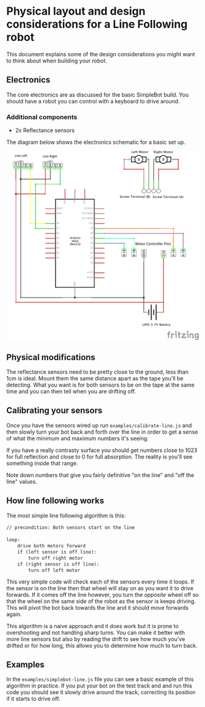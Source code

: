 # Physical layout and design considerations for a Line Following robot

This document explains some of the design considerations you might want to
think about when building your robot.

## Electronics

The core electronics are as discussed for the basic SimpleBot build. You should
have a robot you can control with a keyboard to drive around.

### Additional components

* 2x Reflectance sensors

The diagram below shows the electronics schematic for a basic set up.

![](images/line_follower_schem.png)

## Physical modifications

The reflectance sensors need to be pretty close to the ground, less than 1cm
is ideal. Mount them the same distance apart as the tape you'll be detecting.
What you want is for both sensors to be on the tape at the same time and you
can then tell when you are drifting off.

## Calibrating your sensors

Once you have the sensors wired up run `examples/calibrate-line.js` and
then slowly turn your bot back and forth over the line in order to get a sense
of what the minimum and maximum numbers it's seeing.

If you have a really contrasty surface you should get numbers close to 1023 for
full reflection and close to 0 for full absorption. The reality is you'll see
something inside that range.

Note down numbers that give you fairly definitive "on the line" and "off the line"
values.

## How line following works

The most simple line following algorithm is this:

```
// precondition: Both sensors start on the line

loop:
    drive both motors forward
    if (left sensor is off line):
        turn off right motor
    if (right sensor is off line):
        turn off left motor
```

This very simple code will check each of the sensors every time it loops. If
the sensor is on the line then that wheel will stay on as you want it to drive
forwards. If it comes off the line however, you turn the *opposite* wheel off
so that the wheel on the same side of the robot as the sensor is keeps driving.
This will pivot the bot back towards the line and it should move forwards again.

This algorithm is a naive approach and it does work but it is prone to
overshooting and not handling sharp turns. You can make it better with more
line sensors but also by reading the drift to see how much you've drifted or
for how long, this allows you to determine how much to turn back.

## Examples

In the `examples/simplebot-line.js` file you can see a basic example of this
algorithm in practice. If you put your bot on the test track and and run this
code you should see it slowly drive around the track, correcting its position
if it starts to drive off.

